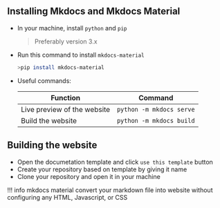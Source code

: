 ## Installing Mkdocs and Mkdocs Material

- In your machine, install `python` and `pip`
  > Preferably version 3.x
- Run this command to install `mkdocs-material`
  ```sh
  >pip install mkdocs-material
  ```
- Useful commands:

    |Function|Command|
    |---|---|
    |Live preview of the website| ```python -m mkdocs serve```|
    |Build the website| ```python -m mkdocs build```|

## Building the website

- Open the documetation template and click `use this template` button
- Create your repository based on template by giving it name
- Clone your repository and open it in your machine

!!! info
    mkdocs material convert your markdown file into website without configuring any HTML, Javascript, or CSS